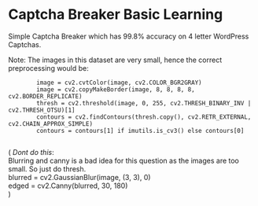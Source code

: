 # Captcha Breaker Basic Learning
Simple Captcha Breaker which has 99.8% accuracy on 4 letter WordPress Captchas.

Note: The images in this dataset are very small, hence the correct preprocessing would be:
```
        image = cv2.cvtColor(image, cv2.COLOR_BGR2GRAY)
        image = cv2.copyMakeBorder(image, 8, 8, 8, 8, cv2.BORDER_REPLICATE)
        thresh = cv2.threshold(image, 0, 255, cv2.THRESH_BINARY_INV | cv2.THRESH_OTSU)[1]
        contours = cv2.findContours(thresh.copy(), cv2.RETR_EXTERNAL, cv2.CHAIN_APPROX_SIMPLE)
        contours = contours[1] if imutils.is_cv3() else contours[0]
        
 ```
( *Dont do this*: </br>
        Blurring and canny is a bad idea for this question as the images are too small. So just do thresh. </br>
        blurred = cv2.GaussianBlur(image, (3, 3), 0) </br>
        edged = cv2.Canny(blurred, 30, 180) </br>
)
